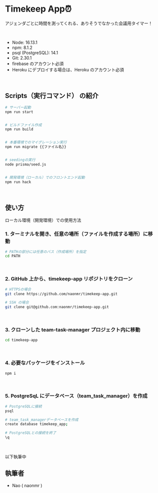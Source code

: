 # Timekeep App⏰

アジェンダごとに時間を測ってくれる、ありそうでなかった会議用タイマー！

  <br>

<!-- ## デモ

- ログイン時
  <br>

  ![新規タスク作成のデモ](./demo/login.gif)

<br>
<br>

- タスク作成時

<br>

![新規タスク作成のデモ](./demo/new-task.gif)

<br>
<br>

- タスク更新時

<br>

![タスク更新のデモ](./demo/update-task.gif)

<br>
<br>

- メンバー選択時

<br>

![メンバー選択のデモ](./demo/select-mamber.gif)

<br>

## 環境 -->

- Node: 16.13.1
- npm: 8.1.2
- psql (PostgreSQL): 14.1
- Git: 2.30.1
- firebase のアカウント必須
- Heroku にデプロイする場合は、Heroku のアカウント必須

<br>

## Scripts（実行コマンド） の紹介

```bash
# サーバー起動
npm run start


# ビルドファイル作成
npm run build


# 本番環境でのマイグレーション実行
npm run migrate {{ファイル名}}


# seedingの実行
node prisma/seed.js


# 開発環境（ローカル）でのフロントエンド起動
npm run hack

```

<br>

## 使い方

ローカル環境（開発環境）での使用方法

### 1. ターミナルを開き、任意の場所（ファイルを作成する場所）に移動

```bash
# PATHの部分には任意のバス（作成場所）を指定
cd PATH
```

<br>

### 2. GitHub 上から、timekeep-app リポジトリをクローン

```bash
# HTTPSの場合
git clone https://github.com/naonmr/timekeep-app.git

# SSH の場合
git clone git@github.com:naonmr/timekeep-app.git
```

<br>

### 3. クローンした team-task-manager プロジェクト内に移動

```bash
cd timekeep-app
```

<br>

### 4. 必要なパッケージをインストール

```bash
npm i
```

<br>

### 5. PostgreSqL にデータベース（team_task_manager）を作成

```bash
# PostgreSQLに接続
psql

# team_task_managerデータベースを作成
create database timekeep_app;

# PostgreSQLとの接続を終了
\q
```

<br>

以下執筆中

<!-- ### 6. firebase auth（認証機能）の設定

- [Auth0](https://auth0.com/jp)にログインし、新規アプリを作成
  - アプリ名（例: team-task-manager）を設定
  - Single Page Web Applications を選択
- team-task-manager アプリの setting > Application URIs の設定（下記を入力）
  - Allowed Callback URLs
    - http://localhost:3000/signup
  - Allowed Logout URLs
    - http://localhost:3000/
  - Allowed Web Origins
    - http://localhost:3000/

<br>

### 7. Prisma CLI の設定

```bash
npx prisma
```

<br>

### 8. env ファイルの設定

- ファイルの作成

```bash
# .envファイルの作成
touch .env
```

- 作成した.env ファイルに下記を記載

```bash
# USERの部分は自分のPCのユーザー名に変更
# パスワードを設定している場合は、PASSWORDの部分を変更（設定していない場合は、PASSWORDの文字を削除）
DATABASE_URL="postgresql://USER:PASSWORD@localhost:5432/team_task_manager?schema=public"

# Auth0の設定
# Auth0のドメイン、Auth0のクライアントIDの部分は、自分のAuth0のデータに変更
REACT_APP_AUTH_DOMAIN="Auth0のドメイン"
REACT_APP_AUTH_CLIENT_ID="Auth0のクライアントID"
```

<br>

### 9. マイグレーションを実行（users, teams, tasks, progress, priorities の 5 つのテーブルを作成）

```bash
# yarnの場合
yarn migrate:dev

# npmの場合
npm run migrate:dev
```

<br>

### 10. seed を実行（上記で作成したテーブルにデータを挿入）

```bash
# yarnの場合
yarn seed

# npmの場合
npm run seed
```

<br>

### 11. ローカルサーバーを立ち上げる（ターミナルを 2 つ立ち上げ、下記の 2 つのコマンドをそれぞれ実行）

```bash
# yarnの場合
yarn dev      # serverを起動
yarn react    # Reactを起動

# npmの場合
npm run dev   # serverを起動
npm run react # Reactを起動
```

### 12. デモ画面を参考に実際の画面を操作

- 注: 追加機能や、修正がある場合は、実際の画面と異なる場合があります

<br>

## デプロイ

- team-task-manager > prisma > seed > index.js ファイルを開き、下記のように変更
  - そのまま
    - teamSeeding
    - progressSeeding
    - prioritiesSeeding
  - コメントアウト(or 削除)
    - usersSeeding
    - tasksSeeding
- GitHub 上の自分のローカルリポジトリに、今回 clone した team-task-manager リポジトリを追加
- Heroku を立ち上げ、GitHub と連携し、パイプラインを作成
  - Resources の Add-ons に、Heroku Postgres を選択
  - Setting の Config Vars に、環境変数の設定
    - `PGSSLMODE=no-verify`
    - `REACT_APP_AUTH_CLIENT_ID=Auth0のドメイン(envファイルの設定と同じ)`
    - `REACT_APP_AUTH_DOMAIN=Auth0のクライアントID(envファイルの設定と同じ)`
- Heroku で react-router を使用するための設定

  - Heroku CLI を設定していない場合は、[こちら](https://devcenter.heroku.com/ja/articles/heroku-cli)を参考に設定
  - ログインや、リポジトリの接続などを行う
  - ターミナル上で下記を実行

  ```bash
  # React Routerの設定
  heroku buildpacks:add https://github.com/heroku/heroku-buildpack-static.git
  ```

- Auth0 の Application URIs の設定

  - team-task-manager アプリの setting > Application URIs にカンマ区切りで下記を追加
  - Allowed Callback URLs
    - `デプロイ先のURL/signup`
  - Allowed Logout URLs
    - `デプロイ先のURL/`
  - Allowed Web Origins
    - `デプロイ先のURL/`

- Heroku でデプロイ
  - Deploy から、Manual deploy の中の Deploy Branch ボタンをクリック
  - More > Run console > `yarn seed` と入力して seeding を実行
- デプロイ完了

<br>

## 使用した技術

- [React](https://ja.reactjs.org/) - ユーザインターフェース構築のための JavaScript ライブラリ
- [Node.js](https://nodejs.org/ja/) - Chrome の V8 JavaScript エンジン で動作する JavaScript 環境
- [Express](https://expressjs.com/ja/) - Node.js のための高速で、革新的な、最小限の Web フレームワーク
- [apollo-server-express](https://www.apollographql.com/docs/apollo-server/integrations/middleware/#apollo-server-express) - The Apollo Server package for Express, the most popular Node.js web framework
- [GraphQL](https://graphql.org/) - A query language for your API
- [Prisma](https://www.prisma.io/) - Next-generation Node.js and TypeScript ORM
- [PostgreSQL](https://www.postgresql.org/) - The World's Most Advanced Open Source Relational Database
- [ MUI](https://mui.com/) - The React UI library you always wanted
- [React Hook Form](https://react-hook-form.com/jp/) - 高性能で柔軟かつ拡張可能な使いやすいフォームバリデーションライブラリ
- [Auth0](https://auth0.com/jp) - 誰でも簡単に導入できる認証・認可プラットフォーム
- [Heroku](https://jp.heroku.com/) - アプリケーションの開発から実行、運用までのすべてをクラウドで完結できる PaaS（サービスとしてのプラットフォーム）

<br> -->

## 執筆者

- Nao ( naonmr )

<br>
